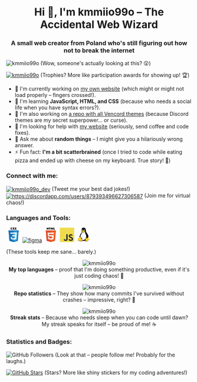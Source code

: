 # <h1 align="center">Hi 👋, I'm kmmiio99o – The Accidental Web Wizard</h1>

<h3 align="center">A small web creator from Poland who's still figuring out how not to break the internet</h3>

<p align="left"><img src="https://komarev.com/ghpvc/?username=kmmiio99o&label=Profile%20views&color=0e75b6&style=flat" alt="kmmiio99o" /> (Wow, someone's actually looking at this? 😲)</p>

<p align="left"><a href="https://github.com/ryo-ma/github-profile-trophy"><img src="https://github-profile-trophy.vercel.app/?username=kmmiio99o" alt="kmmiio99o" /></a> (Trophies? More like participation awards for showing up! 🏆)</p>

- 🔭 I'm currently working on <a href="https://kmmiio99o.github.io">my own website</a> (which might or might not load properly – fingers crossed!).
- 🌱 I'm learning **JavaScript, HTML, and CSS** (because who needs a social life when you have syntax errors?).
- 🔭 I'm also working on <a href="https://github.com/kmmiio99o/Themes">a repo with all Vencord themes</a> (because Discord themes are my secret superpower... or curse).
- 🤝 I'm looking for help with <a href="https://github.com/kmmiio99o/kmmiio99o.github.io">my website</a> (seriously, send coffee and code fixes).
- 💬 Ask me about **random things** – I might give you a hilariously wrong answer.
- ⚡ Fun fact: **I'm a bit scatterbrained** (once I tried to code while eating pizza and ended up with cheese on my keyboard. True story! 🍕)

<h3 align="left">Connect with me:</h3>
<p align="left">
<a href="https://twitter.com/kmmiio99o" target="blank"><img align="center" src="https://raw.githubusercontent.com/rahuldkjain/github-profile-readme-generator/master/src/images/icons/Social/twitter.svg" alt="kmmiio99o_dev" height="30" width="40" /></a> (Tweet me your best dad jokes!)
<a href="https://discord.gg/https://discordapp.com/users/879393496627306587" target="blank"><img align="center" src="https://raw.githubusercontent.com/rahuldkjain/github-profile-readme-generator/master/src/images/icons/Social/discord.svg" alt="https://discordapp.com/users/879393496627306587" height="30" width="40" /></a> (Join me for virtual chaos!)
</p>

<h3 align="left">Languages and Tools:</h3>
<p align="left">
  <a href="https://www.w3schools.com/css/" target="_blank" rel="noreferrer"><img src="https://raw.githubusercontent.com/devicons/devicon/master/icons/css3/css3-original-wordmark.svg" alt="css3" width="40" height="40"/></a>
  <a href="https://www.figma.com/" target="_blank" rel="noreferrer"><img src="https://www.vectorlogo.zone/logos/figma/figma-icon.svg" alt="figma" width="40" height="40"/></a>
  <a href="https://www.w3.org/html/" target="_blank" rel="noreferrer"><img src="https://raw.githubusercontent.com/devicons/devicon/master/icons/html5/html5-original-wordmark.svg" alt="html5" width="40" height="40"/></a>
  <a href="https://developer.mozilla.org/en-US/docs/Web/JavaScript" target="_blank" rel="noreferrer"><img src="https://raw.githubusercontent.com/devicons/devicon/master/icons/javascript/javascript-original.svg" alt="javascript" width="40" height="40"/></a>
  <a href="https://www.linux.org/" target="_blank" rel="noreferrer"><img src="https://raw.githubusercontent.com/devicons/devicon/master/icons/linux/linux-original.svg" alt="linux" width="40" height="40"/></a>
</p> (These tools keep me sane... barely.)

<p align="center"><img src="https://github-readme-stats.vercel.app/api/top-langs?username=kmmiio99o&show_icons=true&locale=en&layout=compact&theme=radical" alt="kmmiio99o" />
<br><strong>My top languages</strong> – proof that I'm doing something productive, even if it's just coding chaos! 🚀</p>

<p align="center"><img src="https://github-readme-stats.vercel.app/api?username=kmmiio99o&show_icons=true&locale=en&theme=radical" alt="kmmiio99o" />
<br><strong>Repo statistics</strong> – They show how many commits I've survived without crashes – impressive, right? 💪</p>

<p align="center"><img src="https://github-readme-streak-stats.herokuapp.com/?user=kmmiio99o&theme=radical" alt="kmmiio99o" />
<br><strong>Streak stats</strong> – Because who needs sleep when you can code until dawn? My streak speaks for itself – be proud of me! ☕</p>

<h3 align="left">Statistics and Badges:</h3>
<p align="left"><img src="https://img.shields.io/github/followers/kmmiio99o?label=Followers&style=social" alt="GitHub Followers" /> (Look at that – people follow me! Probably for the laughs.)</p>
<p align="left"><a href="https://github.com/kmmiio99o"><img src="https://img.shields.io/github/stars/kmmiio99o?label=Stars" alt="GitHub Stars" /></a> (Stars? More like shiny stickers for my coding adventures!)
